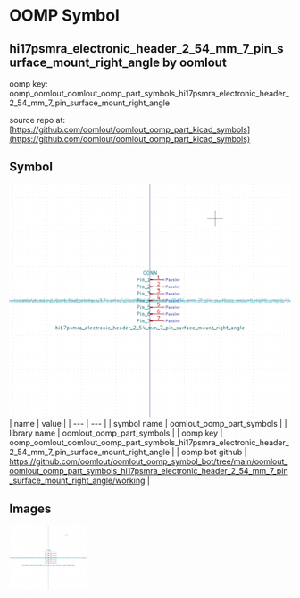 # OOMP Symbol  
## hi17psmra_electronic_header_2_54_mm_7_pin_surface_mount_right_angle  by oomlout  
  
oomp key: oomp_oomlout_oomlout_oomp_part_symbols_hi17psmra_electronic_header_2_54_mm_7_pin_surface_mount_right_angle  
  
source repo at: [https://github.com/oomlout/oomlout_oomp_part_kicad_symbols](https://github.com/oomlout/oomlout_oomp_part_kicad_symbols)  
## Symbol  
  
[![working.png](working_600.png)](working.png)  
| name | value | 
| --- | --- | 
| symbol name | oomlout_oomp_part_symbols | 
| library name | oomlout_oomp_part_symbols | 
| oomp key | oomp_oomlout_oomlout_oomp_part_symbols_hi17psmra_electronic_header_2_54_mm_7_pin_surface_mount_right_angle | 
| oomp bot github | https://github.com/oomlout/oomlout_oomp_symbol_bot/tree/main/oomlout_oomlout_oomp_part_symbols_hi17psmra_electronic_header_2_54_mm_7_pin_surface_mount_right_angle/working | 
## Images  
  
[![working.png](working_140.png)](working.png)  
